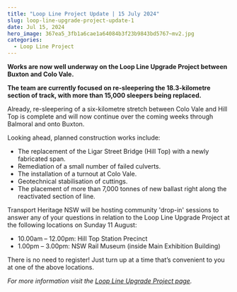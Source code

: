 ```yaml
---
title: "Loop Line Project Update | 15 July 2024"
slug: loop-line-upgrade-project-update-1
date: Jul 15, 2024
hero_image: 367ea5_3fb1a6cae1a64084b3f23b9843bd5767~mv2.jpg
categories:
  - Loop Line Project
---
```



**Works are now well underway on the Loop Line Upgrade Project between Buxton and Colo Vale.**

**The team are currently focused on re-sleepering the 18.3-kilometre section of track, with more than 15,000 sleepers being replaced.**

Already, re-sleepering of a six-kilometre stretch between Colo Vale and Hill Top is complete and will now continue over the coming weeks through Balmoral and onto Buxton.

Looking ahead, planned construction works include:

* The replacement of the Ligar Street Bridge (Hill Top) with a newly fabricated span.
* Remediation of a small number of failed culverts.
* The installation of a turnout at Colo Vale.
* Geotechnical stabilisation of cuttings.
* The placement of more than 7,000 tonnes of new ballast right along the reactivated section of line.

Transport Heritage NSW will be hosting community 'drop-in' sessions to answer any of your questions in relation to the Loop Line Upgrade Project at the following locations on Sunday 11 August:

* 10.00am – 12.00pm: Hill Top Station Precinct
* 1.00pm – 3.00pm: NSW Rail Museum (inside Main Exhibition Building)

There is no need to register! Just turn up at a time that’s convenient to you at one of the above locations.

*For more information visit the* [*Loop Line Upgrade Project page*](http://www.thnsw.com.au/loopline)*.*
